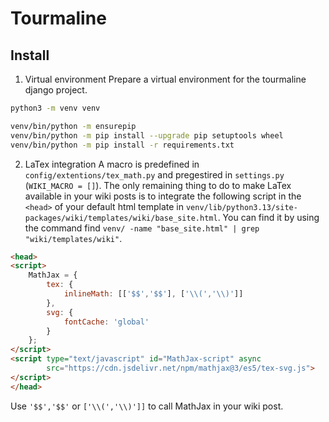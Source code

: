 # Tourmaline

## Install

1) Virtual environment
Prepare a virtual environment for the tourmaline django project.
```bash
python3 -m venv venv
```
```bash
venv/bin/python -m ensurepip
venv/bin/python -m pip install --upgrade pip setuptools wheel
venv/bin/python -m pip install -r requirements.txt
```

2) LaTex integration
A macro is predefined in `config/extentions/tex_math.py` and pregestired in `settings.py` (`WIKI_MACRO = []`). 
The only remaining thing to do to make LaTex available in your wiki posts is to integrate the following script in the `<head>` 
of your default html template in `venv/lib/python3.13/site-packages/wiki/templates/wiki/base_site.html`. 
You can find it by using the command find `venv/ -name "base_site.html" | grep "wiki/templates/wiki"`. 

```html
<head>
<script>
    MathJax = {
        tex: {
            inlineMath: [['$$','$$'], ['\\(','\\)']]
        },
        svg: {
            fontCache: 'global'
        }
    };
</script>
<script type="text/javascript" id="MathJax-script" async
        src="https://cdn.jsdelivr.net/npm/mathjax@3/es5/tex-svg.js">
</script>
</head>
```

Use `'$$','$$'` or `['\\(','\\)']]` to call MathJax in your wiki post.

